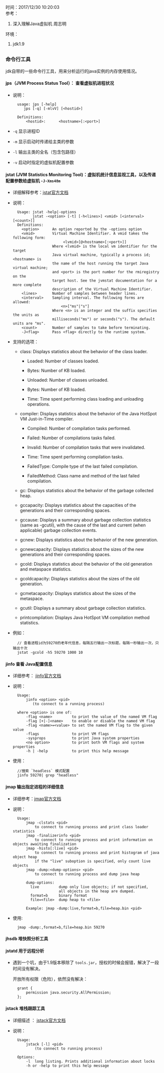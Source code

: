 时间：2017/12/30 10:20:03   
参考：

1. 深入理解Java虚拟机 周志明  

环境：

1. jdk1.9 


## 
### 命令行工具
jdk自带的一些命令行工具，用来分析运行的java实例的内存使用情况。  

#### jps（JVM Process Status Tool）： 查看虚拟机进程状况  

* 说明： 

		usage: jps [-help]
	       jps [-q] [-mlvV] [<hostid>]
	
		Definitions:
		    <hostid>:      <hostname>[:<port>]  
	
* `-q` 显示进程ID
* `-m` 显示启动时传递给主类的参数 
* `-l` 输出主类的全名（包含包路径）
* `-v` 启动时指定的虚拟机配置参数

#### jstat (JVM Statistics Monitoring Tool)：虚拟机统计信息监视工具，以及传递配置参数给虚拟机 `-J-Xms48m`
* 详细解释参考：[jstat官方文档](https://docs.oracle.com/javase/9/tools/jstat.htm#JSWOR734)
	
* 说明：   

		Usage: jstat -help|-options
		       jstat -<option> [-t] [-h<lines>] <vmid> [<interval> [<count>]]
		Definitions:
		  <option>      An option reported by the -options option
		  <vmid>        Virtual Machine Identifier. A vmid takes the following form:
		                     <lvmid>[@<hostname>[:<port>]]
		                Where <lvmid> is the local vm identifier for the target
		                Java virtual machine, typically a process id; <hostname> is
		                the name of the host running the target Java virtual machine;
		                and <port> is the port number for the rmiregistry on the
		                target host. See the jvmstat documentation for a more complete
		                description of the Virtual Machine Identifier.
		  <lines>       Number of samples between header lines.
		  <interval>    Sampling interval. The following forms are allowed:
		                    <n>["ms"|"s"]
		                Where <n> is an integer and the suffix specifies the units as
		                milliseconds("ms") or seconds("s"). The default units are "ms".
		  <count>       Number of samples to take before terminating.
		  -J<flag>      Pass <flag> directly to the runtime system. 
* 支持的选项：

	* class: Displays statistics about the behavior of the class loader.

		* Loaded: Number of classes loaded.

		* Bytes: Number of KB loaded.
		
		* Unloaded: Number of classes unloaded.
		
		* Bytes: Number of KB loaded.
			
		* Time: Time spent performing class loading and unloading operations.

	* compiler: Displays statistics about the behavior of the Java HotSpot VM Just-in-Time compiler.

		* Compiled: Number of compilation tasks performed.
		
		* Failed: Number of compilations tasks failed.
		
		* Invalid: Number of compilation tasks that were invalidated.
		
		* Time: Time spent performing compilation tasks.
		
		* FailedType: Compile type of the last failed compilation.
		
		* FailedMethod: Class name and method of the last failed compilation.

	* gc: Displays statistics about the behavior of the garbage collected heap.

	* gccapacity: Displays statistics about the capacities of the generations and their corresponding spaces.

	* gccause: Displays a summary about garbage collection statistics (same as -gcutil), with the cause of the last and current (when applicable) garbage collection events.

	* gcnew: Displays statistics about the behavior of the new generation.

	* gcnewcapacity: Displays statistics about the sizes of the new generations and their corresponding spaces.

	* gcold: Displays statistics about the behavior of the old generation and metaspace statistics.

	* gcoldcapacity: Displays statistics about the sizes of the old generation.

	* gcmetacapacity: Displays statistics about the sizes of the metaspace.

	* gcutil: Displays a summary about garbage collection statistics.

	* printcompilation: Displays Java HotSpot VM compilation method statistics.

* 例如：

		// 查看进程id为59270的老年代信息，每隔五行输出一次标题，每隔一秒输出一次，只输出十次
		jstat -gcold -h5 59270 1000 10
#### jinfo 查看 Java配置信息  

* 详细参考： [jinfo官方文档](https://docs.oracle.com/javase/9/tools/jinfo.htm#JSWOR744)

* 说明：  

		Usage:
		    jinfo <option> <pid>
		       (to connect to a running process)
		
		where <option> is one of:
		    -flag <name>         to print the value of the named VM flag
		    -flag [+|-]<name>    to enable or disable the named VM flag
		    -flag <name>=<value> to set the named VM flag to the given value
		    -flags               to print VM flags
		    -sysprops            to print Java system properties
		    <no option>          to print both VM flags and system properties
		    -h | -help           to print this help message

* 使用：
		
		//搜索 `headless` 模式配置
 		jinfo 59270| grep "headless"
#### jmap 输出指定进程的详细信息  
* 详细参考：[jmap官方文档](https://docs.oracle.com/javase/9/tools/jmap.htm#JSWOR746)

* 说明：

		Usage:
		    jmap -clstats <pid>
		        to connect to running process and print class loader statistics
		    jmap -finalizerinfo <pid>
		        to connect to running process and print information on objects awaiting finalization
		    jmap -histo[:live] <pid>
		        to connect to running process and print histogram of java object heap
		        if the "live" suboption is specified, only count live objects
		    jmap -dump:<dump-options> <pid>
		        to connect to running process and dump java heap
		
		    dump-options:
		      live         dump only live objects; if not specified,
		                   all objects in the heap are dumped.
		      format=b     binary format
		      file=<file>  dump heap to <file>
		
		    Example: jmap -dump:live,format=b,file=heap.bin <pid>
* 使用:  

		jmap -dump:,format=b,file=heap.bin 59270

#### jhsdb 堆快照分析工具  

#### jstatd 用于远程分析  
* 遇到一个坑，由于1.9版本移除了 `tools.jar`，授权的时候会报错，解决了一段时间没有解决。

	开放所有权限（危险），依然没有解决：
	
		grant {
		    permission java.security.AllPermission;
		};

#### jstack 堆栈跟踪工具  

* 详细描述 ： [jstack官方文档](https://docs.oracle.com/javase/9/tools/jstack.htm#JSWOR748)

* 说明：  

		Usage:
		    jstack [-l] <pid>
		        (to connect to running process)
		
		Options:
		    -l  long listing. Prints additional information about locks
		    -h or -help to print this help message